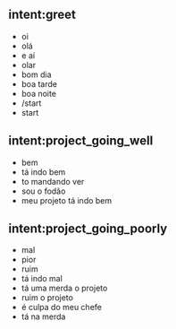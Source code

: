 ## intent:greet
- oi
- olá
- e aí
- olar
- bom dia
- boa tarde
- boa noite
- /start
- start

## intent:project_going_well
- bem
- tá indo bem
- to mandando ver
- sou o fodão
- meu projeto tá indo bem


## intent:project_going_poorly
- mal
- pior
- ruim
- tá indo mal
- tá uma merda o projeto
- ruim o projeto
- é culpa do meu chefe
- tá na merda
